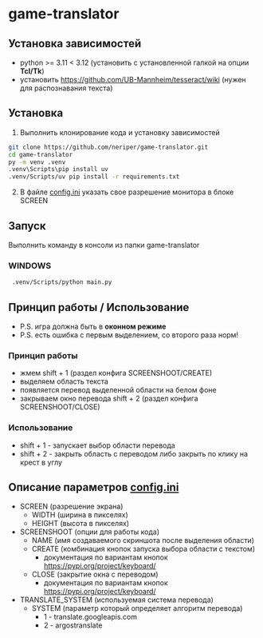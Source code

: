 # game-translator

## Установка зависимостей
- python >= 3.11 < 3.12 (установить с установленной галкой на опции **Tcl/Tk**)
- установить https://github.com/UB-Mannheim/tesseract/wiki (нужен для распознавания текста)

## Установка
1. Выполнить клонирование кода и установку зависимостей
```bash
git clone https://github.com/neriper/game-translator.git
cd game-translator
py -m venv .venv
.venv\Scripts\pip install uv
.venv/Scripts/uv pip install -r requirements.txt
```
2. В файле [config.ini](config.ini) указать свое разрешение монитора в блоке SCREEN

## Запуск
Выполнить команду в консоли из папки game-translator

### WINDOWS
```bash
 .venv/Scripts/python main.py
```

## Принцип работы / Использование
- P.S. игра должна быть в **оконном режиме**
- P.S. есть ошибка с первым выделением, со второго раза норм!

### Принцип работы
- жмем shift + 1 (раздел конфига SCREENSHOOT/CREATE)
- выделяем область текста
- появляется перевод выделенной области на белом фоне
- закрываем окно перевода shift + 2 (раздел конфига SCREENSHOOT/CLOSE)

### Использование
- shift + 1 - запускает выбор области перевода
- shift + 2 - закрыть область с переводом либо закрыть по клику на крест в углу

## Описание параметров [config.ini](config.ini)
- SCREEN (разрешение экрана)
  - WIDTH (ширина в пикселях)
  - HEIGHT (высота в пикселях)
- SCREENSHOOT (опции для работы кода)
  - NAME (имя создаваемого скриншота после выделения области)
  - CREATE (комбинация кнопок запуска выбора области с текстом)
    - документация по вариантам кнопок https://pypi.org/project/keyboard/
  - CLOSE (закрытие окна с переводом)
    - документация по вариантам кнопок https://pypi.org/project/keyboard/
- TRANSLATE_SYSTEM (используемая система перевода)
  - SYSTEM (параметр который определяет алгоритм перевода)
    - 1 - translate.googleapis.com
    - 2 - argostranslate
